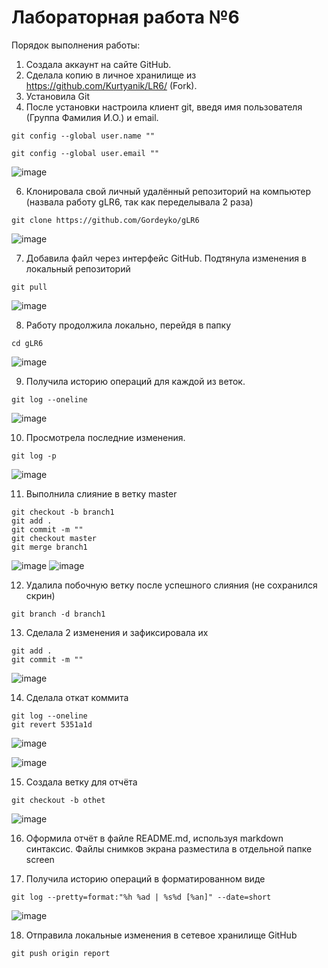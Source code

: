 # Лабораторная работа №6

Порядок выполнения работы:
1. Создала аккаунт на сайте GitHub.
2. Сделала копию в личное хранилище из https://github.com/Kurtyanik/LR6/ (Fork).
3. Установила Git 
4. После установки настроила клиент git, введя имя пользователя (Группа
Фамилия И.О.) и email.

```
git config --global user.name ""

git config --global user.email ""
```

![image](https://github.com/user-attachments/assets/9e6ca3e8-1fa9-4d17-9c82-1ab3c29dc460)

6. Клонировала свой личный удалённый репозиторий на компьютер (назвала работу gLR6, так как переделывала 2 раза)
   
```
git clone https://github.com/Gordeyko/gLR6

```

   ![image](https://github.com/user-attachments/assets/fe4e37d7-a331-4713-bb55-a3f2d152eedd)

7. Добавила файл через интерфейс GitHub. Подтянула изменения в
локальный репозиторий

```
git pull

```

![image](https://github.com/user-attachments/assets/cb0dc524-a786-48dc-801e-1d57891e4333)

8. Работу продолжила локально, перейдя в папку
   
```
cd gLR6
```

![image](https://github.com/user-attachments/assets/9b994604-0714-43a5-81a0-3609c46adb7c)

9. Получила историю операций для каждой из веток.
    
```
git log --oneline
```

![image](https://github.com/user-attachments/assets/e73f2105-e322-466d-b365-bb3ec998d343)

10. Просмотрела последние изменения.
    
```
git log -p 
```

![image](https://github.com/user-attachments/assets/1fd70fab-feed-4e1e-bbea-2d740f42a90b)

11. Выполнила слияние в ветку master
    
```
git checkout -b branch1
git add .
git commit -m ""
git checkout master
git merge branch1
```

![image](https://github.com/user-attachments/assets/725ea5a0-a26d-4a08-95bd-59ecc2556e5e)
![image](https://github.com/user-attachments/assets/2667083b-8f6a-4c96-9440-131b0d89c2b4)


12. Удалила побочную ветку после успешного слияния (не сохранился скрин)
    
```
git branch -d branch1
```
13. Сделала 2 изменения и зафиксировала их
    
```
git add .
git commit -m ""
```
![image](https://github.com/user-attachments/assets/7e763df9-3726-4312-9ac5-5bcae25fea54)

14. Сделала откат коммита
    
```
git log --oneline
git revert 5351a1d
```
![image](https://github.com/user-attachments/assets/b6a50314-d7a5-49a6-9fc4-750d3c0528e5)

![image](https://github.com/user-attachments/assets/0650de29-fa80-4ab1-ba2b-b8d26955f2d6)

15. Создала ветку для отчёта
```
git checkout -b othet
```

![image](https://github.com/user-attachments/assets/25b3d3a0-6bc1-4ea1-a6ab-0e08610a5beb)

16. Оформила отчёт в файле README.md, используя markdown синтаксис. Файлы снимков экрана разместила в отдельной папке screen

17. Получила историю операций в форматированном виде
    
```
git log --pretty=format:"%h %ad | %s%d [%an]" --date=short
```

![image](https://github.com/user-attachments/assets/97c3eea9-6cf1-4044-8d6a-edfd6edcc574)

18. Отправила локальные изменения в сетевое хранилище GitHub
    
```
git push origin report
```
